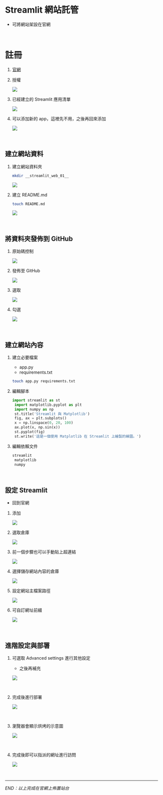 # Streamlit 網站託管
- 可將網站架設在官網
  
</br>

# 註冊

1. [官網](https://streamlit.io/)


2. 授權

    ![](images/img_16.png)

3. 已經建立的 Streamlit 應用清單

    ![](images/img_17.png)


4. 可以添加新的 app，這裡先不用，之後再回來添加

    ![](images/img_18.png)

</br>

## 建立網站資料

1. 建立網站資料夾
   
   ```bash
   mkdir __streamlit_web_01__
   ```
   
   ![](images/img_19.png)

2. 建立 README.md
   
   ```bash
   touch README.md
   ```
   ![](images/img_20.png)

</br>

## 將資料夾發佈到 GitHub

1. 原始碼控制
   
   ![](images/img_21.png)

2. 發佈至 GitHub
   
   ![](images/img_22.png)

3. 選取
   
   ![](images/img_23.png)

4. 勾選
   
   ![](images/img_24.png)

</br>

## 建立網站內容

1. 建立必要檔案
   - app.py
   - requirements.txt
   
   ```bash
   touch app.py requirements.txt
   ```

2. 編輯腳本
   
   ```python
   import streamlit as st
    import matplotlib.pyplot as plt
    import numpy as np
    st.title('Streamlit 與 Matplotlib')
    fig, ax = plt.subplots()
    x = np.linspace(0, 20, 100)
    ax.plot(x, np.sin(x))
    st.pyplot(fig)
    st.write('這是一個使用 Matplotlib 在 Streamlit 上繪製的線圖。')
   ```

3. 編輯依賴文件
   
   ```bash
   streamlit
    matplotlib
    numpy
   ```

</br>

## 設定 Streamlit
- 回到官網

1. 添加
   
   ![](images/img_25.png)

2. 選取倉庫
   
   ![](images/img_26.png)

3. 前一個步驟也可以手動貼上超連結
   
   ![](images/img_27.png)

4. 選擇儲存網站內容的倉庫
   
   ![](images/img_28.png)

5. 設定網站主檔案路徑
   
   ![](images/img_29.png)
   
6. 可自訂網址前綴
   
   ![](images/img_31.png)

</br>

## 進階設定與部署

1. 可選取 Advanced settings 進行其他設定
   - 之後再補充
   
   ![](images/img_32.png)

</br>

2. 完成後進行部署
   
   ![](images/img_33.png)

</br>

3. 瀏覽器會顯示烘烤的示意圖
   
   ![](images/img_34.png)

</br>

4. 完成後即可以指派的網址進行訪問
   
   ![](images/img_35.png)

</br>

---
_END：以上完成在官網上佈置站台_